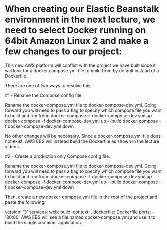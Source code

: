 # When creating our Elastic Beanstalk environment in the next lecture, we need to select Docker running on 64bit Amazon Linux 2 and make a few changes to our project:


This new AWS platform will conflict with the project we have built since it will look for a docker.compose.yml file to build from by default instead of a Dockerfile.

There are one of two ways to resolve this.

#1 - Rename the Compose config file:

Rename the docker-compose.yml file to docker-compose-dev.yml. Going forward you will need to pass a flag to specify which compose file you want to build and run from:
docker-compose -f docker-compose-dev.yml up
docker-compose -f docker-compose-dev.yml up --build
docker-compose -f docker-compose-dev.yml down

No other changes will be necessary. Since a docker-compose.yml file does not exist, AWS EBS will instead build the Dockerfile as shown in the lecture videos.

#2 - Create a production only Compose config file:

Rename the docker-compose.yml file to docker-compose-dev.yml. Going forward you will need to pass a flag to specify which compose file you want to build and run from:
docker-compose -f docker-compose-dev.yml up
docker-compose -f docker-compose-dev.yml up --build
docker-compose -f docker-compose-dev.yml down

Then, create a new docker-compose.yml file in the root of the project and paste the following:

version: '3'
services:
  web:
    build:
      context: .
      dockerfile: Dockerfile
    ports:
      - '80:80'
AWS EBS will see a file named docker-compose.yml and use it to build the single container application.